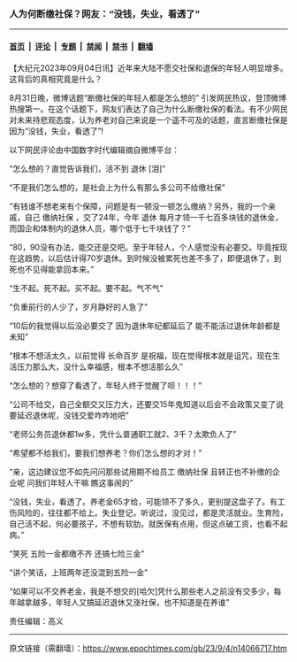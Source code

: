 ### 人为何断缴社保？网友：“没钱，失业，看透了”

---

#### [首页](../../../..?n14066717) &nbsp;|&nbsp; [评论](../../../../../epoch-comment?n14066717) &nbsp;|&nbsp; [专题](../../../../../epoch-special?n14066717) &nbsp;|&nbsp; [禁闻](../../../../../epoch-news?n14066717) &nbsp;|&nbsp; [禁书](../../../../../books?n14066717) &nbsp;|&nbsp; [翻墙](https://github.com/gfw-breaker/nogfw/blob/master/README.md?n14066717)


<div class="post_content" id="artbody" itemprop="articleBody">
 <!-- article content begin -->
 <p>
  【大纪元2023年09月04日讯】近年来大陆不愿交社保和退保的年轻人明显增多。这背后的真相究竟是什么？
 </p>
 <p>
  8月31日晚，微博话题“断缴社保的年轻人都是怎么想的” 引发网民热议，登顶微博热搜第一。在这个话题下，网友们表达了自己为什么断缴社保的看法。有不少网民对未来持悲观态度，认为养老对自己来说是一个遥不可及的话题，直言断缴社保是因为“没钱，失业，看透了”!
 </p>
 <p>
  以下网民评论由中国数字时代编辑摘自微博平台：
 </p>
 <p>
  “怎么想的？直觉告诉我们，活不到
  <ok href="https://www.epochtimes.com/gb/tag/%E9%80%80%E4%BC%91.html">
   退休
  </ok>
  [泪]”
 </p>
 <p>
  “不是我们怎么想的，是社会上为什么有那么多公司不给缴社保”
 </p>
 <p>
  “有钱谁不想老来有个保障，问题是有一顿没一顿怎么缴纳？另外，我的一个亲戚，自己
  <ok href="https://www.epochtimes.com/gb/tag/%E7%BC%B4%E7%BA%B3%E7%A4%BE%E4%BF%9D.html">
   缴纳社保
  </ok>
  ，交了24年，今年
  <ok href="https://www.epochtimes.com/gb/tag/%E9%80%80%E4%BC%91.html">
   退休
  </ok>
  每月才领一千七百多块钱的退休金，而国企和体制内的退休人员，哪个低于七千块钱了？”
 </p>
 <p>
  “80，90没有办法，能交还是交吧。至于年轻人，个人感觉没有必要交。毕竟按现在这趋势，以后估计得70岁退休。到时候没被累死也差不多了，即便退休了，到死也不见得能拿回本来。”
 </p>
 <p>
  “生不起。死不起。买不起。要不起。气不气”
 </p>
 <p>
  “负重前行的人少了，岁月静好的人急了”
 </p>
 <p>
  “10后的我觉得以后没必要交了 因为退休年纪都延后了 能不能活过退休年龄都是未知”
 </p>
 <p>
  “根本不想活太久，以前觉得
  <ok href="https://www.epochtimes.com/gb/tag/%E9%95%BF%E5%91%BD%E7%99%BE%E5%B2%81.html">
   长命百岁
  </ok>
  是祝福，现在觉得根本就是诅咒，现在生活压力那么大，没什么幸福感，根本不想活那么久”
 </p>
 <p>
  “怎么想的？想穿了看透了，年轻人终于觉醒了呗！！！”
 </p>
 <p>
  “公司不给交，自己全额交又压力大，还要交15年鬼知道以后会不会政策又变了说要延迟退休呢，没钱交爱咋咋地吧”
 </p>
 <p>
  “老师公务员退休都1w多，凭什么普通职工就2、3千？太欺负人了”
 </p>
 <p>
  “希望都不给我们，要我们想养老？你们怎么想的才对！”
 </p>
 <p>
  “亲，这边建议您不如先问问那些试用期不给员工
  <ok href="https://www.epochtimes.com/gb/tag/%E7%BC%B4%E7%BA%B3%E7%A4%BE%E4%BF%9D.html">
   缴纳社保
  </ok>
  且转正也不补缴的企业呢 问我们年轻人干嘛 瞧这事闹的”
 </p>
 <p>
  “没钱，失业，看透了。养老金65才给，可能领不了多久，更别提这盘子了。有工伤风险的，往往都不给上。失业登记，听说过，没见过，都是灵活就业。生育险，自己活不起，何必要孩子，不想有软肋。就医保有点用，但这点破工资，也看不起病。”
 </p>
 <p>
  “笑死 五险一金都缴不齐 还搞七险三金”
 </p>
 <p>
  “讲个笑话，上班两年还没混到五险一金”
 </p>
 <p>
  “如果可以不交养老金，我是不想交的[哈欠]凭什么那些老人之前没有交多少，每年越拿越多，年轻人又搞延迟退休又涨社保，也不知道是在养谁”
 </p>
 <p>
  责任编辑：高义
 </p>
 <!-- article content end -->
 <div id="below_article_ad">
 </div>
</div>


---

原文链接（需翻墙）：https://www.epochtimes.com/gb/23/9/4/n14066717.htm